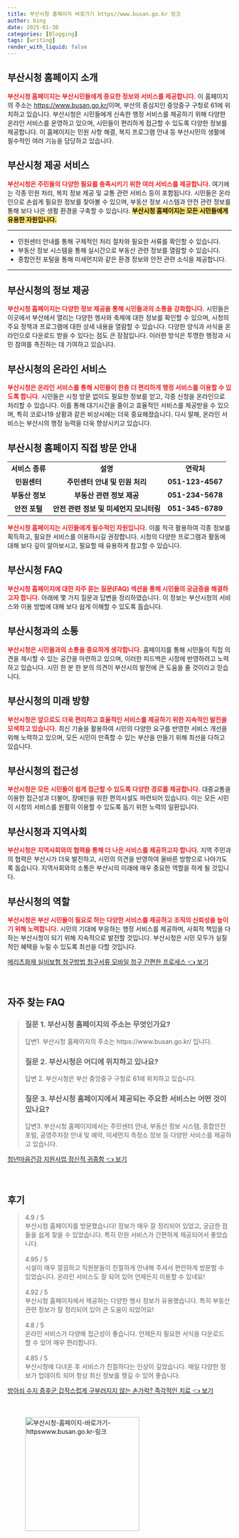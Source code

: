 ```yaml
---
title: 부산시청 홈페이지 바로가기 https//www.busan.go.kr 링크
author: bing
date: 2025-01-30
categories: [Blogging]
tags: [writing]
render_with_liquid: false
---
```



<h2 id='부산시청 홈페이지 소개'>부산시청 홈페이지 소개</h2>

<p><b><span style="color: #ee2323;">부산시청 홈페이지는 부산시민들에게 중요한 정보와 서비스를 제공합니다.</span></b> 이 홈페이지의 주소는 <a href="https://www.busan.go.kr/">https://www.busan.go.kr/</a>이며, 부산의 중심지인 중앙중구 구청로 61에 위치하고 있습니다. 부산시청은 시민들에게 신속한 행정 서비스를 제공하기 위해 다양한 온라인 서비스를 운영하고 있으며, 시민들이 편리하게 접근할 수 있도록 다양한 정보를 제공합니다. 이 홈페이지는 민원 사항 해결, 복지 프로그램 안내 등 부산시민의 생활에 필수적인 여러 기능을 담당하고 있습니다.</p>

<h2 id='부산시청 제공 서비스'>부산시청 제공 서비스</h2>

<p><b><span style="color: #ee2323;">부산시청은 주민들의 다양한 필요를 충족시키기 위한 여러 서비스를 제공합니다.</span></b> 여기에는 각종 민원 처리, 복지 정보 제공 및 교통 관련 서비스 등이 포함됩니다. 시민들은 온라인으로 손쉽게 필요한 정보를 찾아볼 수 있으며, 부동산 정보 시스템과 안전 관련 정보를 통해 보다 나은 생활 환경을 구축할 수 있습니다. <b><span style="background-color: #ffe066;">부산시청 홈페이지는 모든 시민들에게 유용한 자원입니다.</span></b></p>

<hr />

<ul>
    <li>민원센터 안내를 통해 구체적인 처리 절차와 필요한 서류를 확인할 수 있습니다.</li>
    <li>부동산 정보 시스템을 통해 실시간으로 부동산 관련 정보를 열람할 수 있습니다.</li>
    <li>종합안전 포털을 통해 미세먼지와 같은 환경 정보와 안전 관련 소식을 제공합니다.</li>
</ul>

<hr />

<h2 id='부산시청의 정보 제공'>부산시청의 정보 제공</h2>

<p><b><span style="color: #ee2323;">부산시청 홈페이지는 다양한 정보 제공을 통해 시민들과의 소통을 강화합니다.</span></b> 시민들은 이곳에서 부산에서 열리는 다양한 행사와 축제에 대한 정보를 확인할 수 있으며, 시청의 주요 정책과 프로그램에 대한 상세 내용을 열람할 수 있습니다. 다양한 양식과 서식을 온라인으로 다운로드 받을 수 있다는 점도 큰 장점입니다. 이러한 방식은 투명한 행정과 시민 참여를 촉진하는 데 기여하고 있습니다.</p>

<h2 id='부산시청의 온라인 서비스'>부산시청의 온라인 서비스</h2>

<p><b><span style="color: #ee2323;">부산시청은 온라인 서비스를 통해 시민들이 한층 더 편리하게 행정 서비스를 이용할 수 있도록 합니다.</span></b> 시민들은 시청 방문 없이도 필요한 정보를 얻고, 각종 신청을 온라인으로 처리할 수 있습니다. 이를 통해 대기시간을 줄이고 효율적인 서비스를 제공받을 수 있으며, 특히 코로나19 상황과 같은 비상시에는 더욱 중요해졌습니다. 다시 말해, 온라인 서비스는 부산시의 행정 능력을 더욱 향상시키고 있습니다.</p>

<h2 id='부산시청 홈페이지 직접 방문 안내'>부산시청 홈페이지 직접 방문 안내</h2>

<table>
    <tr>
        <td style="text-align: center; height: 17px;"><b>서비스 종류</b></td>
        <td style="text-align: center; height: 17px;"><b>설명</b></td>
        <td style="text-align: center; height: 17px;"><b>연락처</b></td>
    </tr>
    <tr>
        <td style="text-align: center; height: 17px;"><b>민원센터</b></td>
        <td style="text-align: center; height: 17px;"><b>주민센터 안내 및 민원 처리</b></td>
        <td style="text-align: center; height: 17px;"><b>051-123-4567</b></td>
    </tr>
    <tr>
        <td style="text-align: center; height: 17px;"><b>부동산 정보</b></td>
        <td style="text-align: center; height: 17px;"><b>부동산 관련 정보 제공</b></td>
        <td style="text-align: center; height: 17px;"><b>051-234-5678</b></td>
    </tr>
    <tr>
        <td style="text-align: center; height: 17px;"><b>안전 포털</b></td>
        <td style="text-align: center; height: 17px;"><b>안전 관련 정보 및 미세먼지 모니터링</b></td>
        <td style="text-align: center; height: 17px;"><b>051-345-6789</b></td>
    </tr>
</table>

<p><b><span style="color: #ee2323;">부산시청 홈페이지는 시민들에게 필수적인 자원입니다.</span></b> 이를 적극 활용하여 각종 정보를 획득하고, 필요한 서비스를 이용하시길 권장합니다. 시청의 다양한 프로그램과 활동에 대해 보다 깊이 알아보시고, 필요할 때 유용하게 참고할 수 있습니다.</p>

<h2 id='부산시청 FAQ'>부산시청 FAQ</h2>

<p><b><span style="color: #ee2323;">부산시청 홈페이지에 대한 자주 묻는 질문(FAQ) 섹션을 통해 시민들의 궁금증을 해결하고자 합니다.</span></b> 아래에 몇 가지 질문과 답변을 정리하였습니다. 이 정보는 부산시청의 서비스와 이용 방법에 대해 보다 쉽게 이해할 수 있도록 돕습니다.</p>

<h2 id='부산시청과의 소통'>부산시청과의 소통</h2>

<p><b><span style="color: #ee2323;">부산시청은 시민들과의 소통을 중요하게 생각합니다.</span></b> 홈페이지를 통해 시민들이 직접 의견을 제시할 수 있는 공간을 마련하고 있으며, 이러한 피드백은 시정에 반영하려고 노력하고 있습니다. 시민 한 분 한 분의 의견이 부산시의 발전에 큰 도움을 줄 것이라고 믿습니다.</p>

<h2 id='부산시청의 미래 방향'>부산시청의 미래 방향</h2>

<p><b><span style="color: #ee2323;">부산시청은 앞으로도 더욱 편리하고 효율적인 서비스를 제공하기 위한 지속적인 발전을 모색하고 있습니다.</span></b> 최신 기술을 활용하여 시민의 다양한 요구를 반영한 서비스 개선을 위해 노력하고 있으며, 모든 시민이 만족할 수 있는 부산을 만들기 위해 최선을 다하고 있습니다.</p>

<h2 id='부산시청의 접근성'>부산시청의 접근성</h2>

<p><b><span style="color: #ee2323;">부산시청은 모든 시민들이 쉽게 접근할 수 있도록 다양한 경로를 제공합니다.</span></b> 대중교통을 이용한 접근성과 더불어, 장애인을 위한 편의시설도 마련되어 있습니다. 이는 모든 시민이 시청의 서비스를 원활히 이용할 수 있도록 돕기 위한 노력의 일환입니다.</p>

<h2 id='부산시청과 지역사회'>부산시청과 지역사회</h2>

<p><b><span style="color: #ee2323;">부산시청은 지역사회와의 협력을 통해 더 나은 서비스를 제공하고자 합니다.</span></b> 지역 주민과의 협력은 부산시가 더욱 발전하고, 시민의 의견을 반영하여 올바른 방향으로 나아가도록 돕습니다. 지역사회와의 소통은 부산시의 미래에 매우 중요한 역할을 하게 될 것입니다.</p>

<h2 id='부산시청의 역할'>부산시청의 역할</h2>

<p><b><span style="color: #ee2323;">부산시청은 부산 시민들이 필요로 하는 다양한 서비스를 제공하고 조직의 신뢰성을 높이기 위해 노력합니다.</span></b> 시민의 기대에 부응하는 행정 서비스를 제공하며, 사회적 책임을 다하는 부산시청이 되기 위해 지속적으로 발전할 것입니다. 부산시청은 시민 모두가 실질적인 혜택을 누릴 수 있도록 최선을 다할 것입니다.</p>


<p><a class="click-button" title="메리츠화재 실비보험 청구방법 청구서류 모바일 청구 간편한 프로세스" href="https://24nara.github.io/posts/%EB%A9%94%EB%A6%AC%EC%B8%A0%ED%99%94%EC%9E%AC-%EC%8B%A4%EB%B9%84%EB%B3%B4%ED%97%98-%EC%B2%AD%EA%B5%AC%EB%B0%A9%EB%B2%95-%EC%B2%AD%EA%B5%AC%EC%84%9C%EB%A5%98-%EB%AA%A8%EB%B0%94%EC%9D%BC-%EC%B2%AD%EA%B5%AC-%EA%B0%84%ED%8E%B8%ED%95%9C-%ED%94%84%EB%A1%9C%EC%84%B8%EC%8A%A4/" rel="dofollow">메리츠화재 실비보험 청구방법 청구서류 모바일 청구 간편한 프로세스 👈 보기</a></p><br>
<h2 id='자주_찾는_FAQ'>자주 찾는 FAQ</h2>
<div itemscope="" itemtype="https://schema.org/FAQPage"> 
<blockquote> 
<div itemscope="" itemprop="mainEntity" itemtype="https://schema.org/Question"> 
<h3 itemprop="name">질문 1. 부산시청 홈페이지의 주소는 무엇인가요?</h3> 
<div itemscope="" itemprop="acceptedAnswer" itemtype="https://schema.org/Answer"> 
<span itemprop="text"> 
<p>답변1. 부산시청 홈페이지의 주소는 https://www.busan.go.kr/ 입니다.</p> 
</span> 
</div> 
</div> 
<div itemscope="" itemprop="mainEntity" itemtype="https://schema.org/Question"> 
<h3 itemprop="name">질문 2. 부산시청은 어디에 위치하고 있나요?</h3> 
<div itemscope="" itemprop="acceptedAnswer" itemtype="https://schema.org/Answer"> 
<span itemprop="text"> 
<p>답변 2. 부산시청은 부산 중앙중구 구청로 61에 위치하고 있습니다.</p> 
</span> 
</div> 
</div> 
<div itemscope="" itemprop="mainEntity" itemtype="https://schema.org/Question"> 
<h3 itemprop="name">질문 3. 부산시청 홈페이지에서 제공되는 주요한 서비스는 어떤 것이 있나요?</h3> 
<div itemscope="" itemprop="acceptedAnswer" itemtype="https://schema.org/Answer"> 
<span itemprop="text"> 
<p>답변3. 부산시청 홈페이지에서는 주민센터 안내, 부동산 정보 시스템, 종합안전 포털, 공영주차장 안내 및 예약, 미세먼지 측정소 정보 등 다양한 서비스를 제공하고 있습니다.</p> 
</span> 
</div> 
</div> 
</blockquote> 
</div>
<p><a class="click-button" title="청년마음건강 지원사업 정신적 귀중함" href="https://24nara.github.io/posts/%EC%B2%AD%EB%85%84%EB%A7%88%EC%9D%8C%EA%B1%B4%EA%B0%95-%EC%A7%80%EC%9B%90%EC%82%AC%EC%97%85-%EC%A0%95%EC%8B%A0%EC%A0%81-%EA%B7%80%EC%A4%91%ED%95%A8/" rel="dofollow">청년마음건강 지원사업 정신적 귀중함 👈 보기</a></p><br>
<h2 id='후기'>후기</h2>
<div itemscope itemtype="https://schema.org/Product">
  <blockquote>
  <div itemprop="review" itemscope itemtype="https://schema.org/Review">
      <div itemprop="reviewRating" itemscope itemtype="https://schema.org/Rating"> <span itemprop="ratingValue">4.9</span> / <span itemprop="bestRating">5</span> </div>
      <span itemprop="reviewBody">부산시청 홈페이지를 방문했습니다! 정보가 매우 잘 정리되어 있었고, 궁금한 점들을 쉽게 찾을 수 있었습니다. 특히 민원 서비스가 간편하게 제공되어서 좋았습니다.</span>
  </div>
  <br>
  <div itemprop="review" itemscope itemtype="https://schema.org/Review">
      <div itemprop="reviewRating" itemscope itemtype="https://schema.org/Rating"> <span itemprop="ratingValue">4.95</span> / <span itemprop="bestRating">5</span> </div>
      <span itemprop="reviewBody">시설이 매우 깔끔하고 직원분들이 친절하게 안내해 주셔서 편안하게 방문할 수 있었습니다. 온라인 서비스도 잘 되어 있어 언제든지 이용할 수 있네요!</span>
  </div>
  <br>
  <div itemprop="review" itemscope itemtype="https://schema.org/Review">
      <div itemprop="reviewRating" itemscope itemtype="https://schema.org/Rating"> <span itemprop="ratingValue">4.92</span> / <span itemprop="bestRating">5</span> </div>
      <span itemprop="reviewBody">부산시청 홈페이지에서 제공하는 다양한 행사 정보가 유용했습니다. 특히 부동산 관련 정보가 잘 정리되어 있어 큰 도움이 되었어요!</span>
  </div>
  <br>
  <div itemprop="review" itemscope itemtype="https://schema.org/Review">
      <div itemprop="reviewRating" itemscope itemtype="https://schema.org/Rating"> <span itemprop="ratingValue">4.8</span> / <span itemprop="bestRating">5</span> </div>
      <span itemprop="reviewBody">온라인 서비스가 다양해 접근성이 좋습니다. 언제든지 필요한 서식을 다운로드 할 수 있어 매우 편리합니다.</span>
  </div>
  <br>
  <div itemprop="review" itemscope itemtype="https://schema.org/Review">
      <div itemprop="reviewRating" itemscope itemtype="https://schema.org/Rating"> <span itemprop="ratingValue">4.85</span> / <span itemprop="bestRating">5</span> </div>
      <span itemprop="reviewBody">부산시청에 다녀온 후 서비스가 친절하다는 인상이 깊었습니다. 매일 다양한 정보가 업데이트 되어 항상 최신 정보를 챙길 수 있어 좋습니다.</span>
  </div>
  </blockquote>
</div>
<p><a class="click-button" title="방아쇠 수지 증후군 갑작스럽게 구부러지지 않는 손가락? 즉각적인 치료" href="https://24nara.github.io/posts/%EB%B0%A9%EC%95%84%EC%87%A0-%EC%88%98%EC%A7%80-%EC%A6%9D%ED%9B%84%EA%B5%B0-%EA%B0%91%EC%9E%91%EC%8A%A4%EB%9F%BD%EA%B2%8C-%EA%B5%AC%EB%B6%80%EB%9F%AC%EC%A7%80%EC%A7%80-%EC%95%8A%EB%8A%94-%EC%86%90%EA%B0%80%EB%9D%BD-%EC%A6%89%EA%B0%81%EC%A0%81%EC%9D%B8-%EC%B9%98%EB%A3%8C/" rel="dofollow">방아쇠 수지 증후군 갑작스럽게 구부러지지 않는 손가락? 즉각적인 치료 👈 보기</a></p><br>
<figure class="image"><img src="https://24nara.github.io/assets/img/thumbnail/부산시청-홈페이지-바로가기-httpswww.busan.go.kr-링크.webp" alt="부산시청-홈페이지-바로가기-httpswww.busan.go.kr-링크" width="256" height="256"></figure>